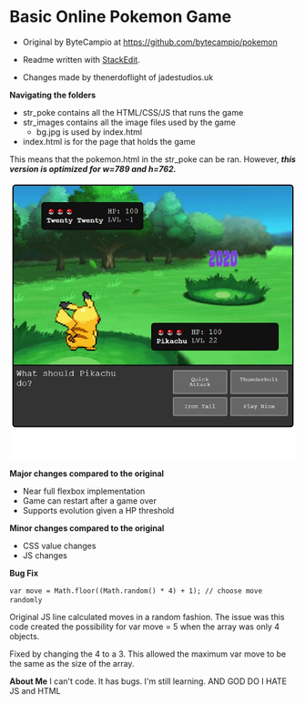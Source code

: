 # Basic Online Pokemon Game

 - Original by ByteCampio at https://github.com/bytecampio/pokemon
 
 - Readme written with [StackEdit](https://stackedit.io/).
 
 - Changes made by thenerdoflight of jadestudios.uk

**Navigating the folders**

 - str_poke contains all the HTML/CSS/JS that runs the game
 - str_images contains all the image files used by the game
	 - bg.jpg is used by index.html
 - index.html is for the page that holds the game

This means that the pokemon.html in the str_poke can be ran. However, ***this version is optimized for w=789 and h=762.***

![Image of Game](https://github.com/thenerdoflight/basiconlinepokemongame/blob/main/Screenshot_2020-10-06%20Pokemon%20on%20Web.jpg?raw=true)

**Major changes compared to the original**
	
 - Near full flexbox implementation
 - Game can restart after a game over
 - Supports evolution given a HP threshold
 
**Minor changes compared to the original**

 - CSS value changes
 - JS changes

**Bug Fix**

    var move = Math.floor((Math.random() * 4) + 1); // choose move randomly
Original JS line calculated moves in a random fashion. The issue was this code created the possibility for var move = 5 when the array was only 4 objects.

Fixed by changing the 4 to a 3. This allowed the maximum var move to be the same as the size of the array.


**About Me**
I can't code. It has bugs. I'm still learning. AND GOD DO I HATE JS and HTML
